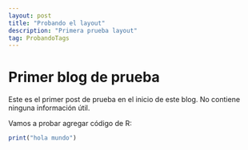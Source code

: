 ```yaml
---
layout: post
title: "Probando el layout"
description: "Primera prueba layout"
tag: ProbandoTags
---
```


# Primer blog de prueba

Este es el primer post de prueba en el inicio de este blog. No contiene ninguna información útil.

Vamos a probar agregar código de R:

```r
print("hola mundo")
```
